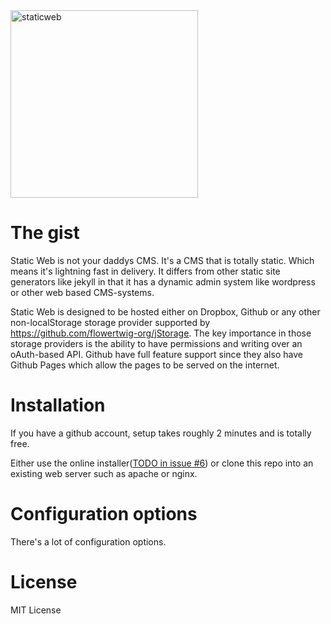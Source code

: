 <img src="https://staticwebcms.github.io/admin/img/logo.svg" width="300" alt="staticweb" aria-hidden="true" role="presentation" />

# The gist
Static Web is not your daddys CMS. It's a CMS that is totally static. Which
means it's lightning fast in delivery. It differs from other static site
generators like jekyll in that it has a dynamic admin system like wordpress or
other web based CMS-systems.

Static Web is designed to be hosted either on Dropbox, Github or any other
non-localStorage storage provider supported by
https://github.com/flowertwig-org/jStorage. The key importance in those storage
providers is the ability to have permissions and writing over an oAuth-based
API. Github have full feature support since they also have Github Pages which
allow the pages to be served on the internet.

# Installation
If you have a github account, setup takes roughly 2 minutes and is totally free.

Either use the online installer([TODO in issue #6](https://github.com/StaticWebCMS/core/issues/6)) or clone this repo into an
existing web server such as apache or nginx.

# Configuration options
There's a lot of configuration options.

# License
MIT License
